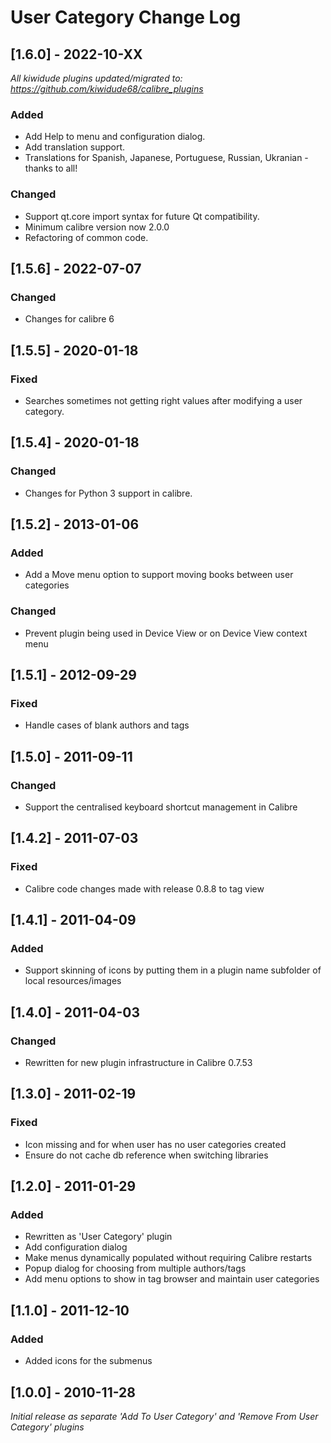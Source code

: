 # User Category Change Log

## [1.6.0] - 2022-10-XX
_All kiwidude plugins updated/migrated to: https://github.com/kiwidude68/calibre_plugins_
### Added
- Add Help to menu and configuration dialog.
- Add translation support.
- Translations for Spanish, Japanese, Portuguese, Russian, Ukranian - thanks to all!
### Changed
- Support qt.core import syntax for future Qt compatibility.
- Minimum calibre version now 2.0.0
- Refactoring of common code.

## [1.5.6] - 2022-07-07
### Changed
- Changes for calibre 6

## [1.5.5] - 2020-01-18
### Fixed
- Searches sometimes not getting right values after modifying a user category.

## [1.5.4] - 2020-01-18
### Changed
- Changes for Python 3 support in calibre.

## [1.5.2] - 2013-01-06
### Added
- Add a Move menu option to support moving books between user categories
### Changed
- Prevent plugin being used in Device View or on Device View context menu

## [1.5.1] - 2012-09-29
### Fixed
- Handle cases of blank authors and tags

## [1.5.0] - 2011-09-11
### Changed
- Support the centralised keyboard shortcut management in Calibre

## [1.4.2] - 2011-07-03
### Fixed
- Calibre code changes made with release 0.8.8 to tag view

## [1.4.1] - 2011-04-09
### Added
- Support skinning of icons by putting them in a plugin name subfolder of local resources/images

## [1.4.0] - 2011-04-03
### Changed
- Rewritten for new plugin infrastructure in Calibre 0.7.53

## [1.3.0] - 2011-02-19
### Fixed
- Icon missing and for when user has no user categories created
- Ensure do not cache db reference when switching libraries

## [1.2.0] - 2011-01-29
### Added
- Rewritten as 'User Category' plugin
- Add configuration dialog
- Make menus dynamically populated without requiring Calibre restarts
- Popup dialog for choosing from multiple authors/tags
- Add menu options to show in tag browser and maintain user categories

## [1.1.0] - 2011-12-10
### Added
- Added icons for the submenus

## [1.0.0] - 2010-11-28
_Initial release as separate 'Add To User Category' and 'Remove From User Category' plugins_
